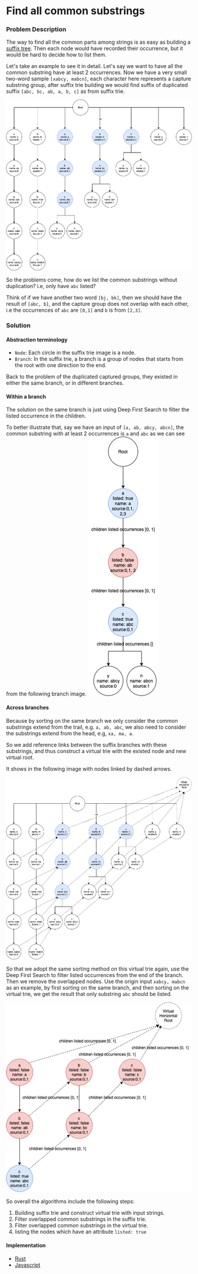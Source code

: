 # Find all common substrings

### Problem Description

The way to find all the common parts among strings is as easy as building a [suffix tree](https://en.wikipedia.org/wiki/Suffix_tree).
Then each node would have recorded their occurrence, but it would be hard to decide how to list them.

Let's take an example to see it in detail. Let's say we want to have all the common substring have at least 2 occurrences. Now we have a very small two-word sample `[xabcy, mabcn]`, each character here represents a capture substring group, after suffix trie building we would find suffix of duplicated suffix `[abc, bc, ab, a, b, c]` as from suffix trie. 

![suffix_trie](./find-all-common-substrings/trie1.png)

So the problems come, how do we list the common substrings without duplication? i.e, only have `abc` listed?

Think of if we have another two word `[bj, bk]`, then we should have the result of `[abc, b]`, and the capture group does not overlap with each other, i.e the occurrences of `abc` are `[0,1]` and `b` is from `[2,3]`.

### Solution

#### Abstraction terminology
* `Node`: Each circle in the suffix trie image is a node.
* `Branch`: In the suffix trie, a branch is a group of nodes that starts from the root with one direction to the end.

Back to the problem of the duplicated captured groups, they existed in either the same branch, or in different branches.

#### Within a branch
 The solution on the same branch is just using Deep First Search to filter the listed occurrence in the children.

To better illustrate that, say we have an input of `[a, ab, abcy, abcn]`, the common substring with at least 2 occurrences is `a` and `abc` as we can see from the following branch image.
![listing within the same branch](./find-all-common-substrings/trie3.png)

#### Across branches

Because by sorting on the same branch we only consider the common substrings extend from the trail, e.g. `a, ab, abc`, we also need to consider the substrings extend from the head, e.g, `xa, ma, a`.

So we add reference links between the suffix branches with these substrings, and thus construct a virtual trie with the existed node and new virtual root.

It shows in the following image with nodes linked by dashed arrows.

![virtual trie besides suffix trie](./find-all-common-substrings/trie2.png)

So that we adopt the same sorting method on this virtual trie again, use the Deep First Search to filter listed occurrences from the end of the branch. Then we remove the overlapped nodes. Use the origin input `xabcy, mabcn` as an example, by first sorting on the same branch, and then sorting on the virtual trie, we get the result that only substring `abc` should be listed.

![virtual trie sort resul](./find-all-common-substrings/trie4.png)

So overall the algorithms include the following steps:
1. Building suffix trie and construct virtual trie with input strings.
2. Filter overlapped common substrings in the suffix trie.
3. Filter overlapped common substrings in the virtual trie.
4. listing the nodes which have an attribute `listed: true`

#### Implementation

* [Rust](https://github.com/hanwencheng/common_substrings_rust)
* [Javascript](https://github.com/hanwencheng/CommonSubstrings)


